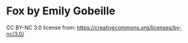 # Fox by Emily Gobeille  

CC BY-NC 3.0 license from: https://creativecommons.org/licenses/by-nc/3.0/ 
